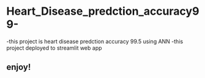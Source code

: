# Heart_Disease_predction_accuracy99-
 -this project is heart disease predction accuracy 99.5 using ANN
 -this project deployed to streamlit web app 
 ## enjoy!
